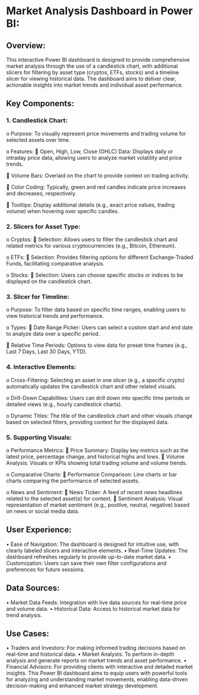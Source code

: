 # Market Analysis Dashboard in Power BI:

## Overview: 
This interactive Power BI dashboard is designed to provide comprehensive market analysis through the use of a candlestick chart, with additional slicers for filtering by asset type (cryptos, ETFs, stocks) and a timeline slicer for viewing historical data. The dashboard aims to deliver clear, actionable insights into market trends and individual asset performance.

## Key Components:

### 1.	Candlestick Chart:
o	Purpose: To visually represent price movements and trading volume for selected assets over time.

o	Features:
	Open, High, Low, Close (OHLC) Data: Displays daily or intraday price data, allowing users to analyze market volatility and price trends.

	Volume Bars: Overlaid on the chart to provide context on trading activity.

	Color Coding: Typically, green and red candles indicate price increases and decreases, respectively.

	Tooltips: Display additional details (e.g., exact price values, trading volume) when hovering over specific candles.


### 2.	Slicers for Asset Type:
o	Cryptos:
	Selection: Allows users to filter the candlestick chart and related metrics for various cryptocurrencies (e.g., Bitcoin, Ethereum).

o	ETFs:
	Selection: Provides filtering options for different Exchange-Traded Funds, facilitating comparative analysis.

o	Stocks:
	Selection: Users can choose specific stocks or indices to be displayed on the candlestick chart.


### 3.	Slicer for Timeline:
o	Purpose: To filter data based on specific time ranges, enabling users to view historical trends and performance.

o	Types:
	Date Range Picker: Users can select a custom start and end date to analyze data over a specific period.

	Relative Time Periods: Options to view data for preset time frames (e.g., Last 7 Days, Last 30 Days, YTD).


### 4.	Interactive Elements:
o	Cross-Filtering: Selecting an asset in one slicer (e.g., a specific crypto) automatically updates the candlestick chart and other related visuals.

o	Drill-Down Capabilities: Users can drill down into specific time periods or detailed views (e.g., hourly candlestick charts).

o	Dynamic Titles: The title of the candlestick chart and other visuals change based on selected filters, providing context for the displayed data.


### 5.	Supporting Visuals:
o	Performance Metrics:
	Price Summary: Display key metrics such as the latest price, percentage change, and historical highs and lows.
	Volume Analysis: Visuals or KPIs showing total trading volume and volume trends.

o	Comparative Charts:
	Performance Comparison: Line charts or bar charts comparing the performance of selected assets.

o	News and Sentiment:
	News Ticker: A feed of recent news headlines related to the selected asset(s) for context.
	Sentiment Analysis: Visual representation of market sentiment (e.g., positive, neutral, negative) based on news or social media data.


## User Experience:
•	Ease of Navigation: The dashboard is designed for intuitive use, with clearly labeled slicers and interactive elements.
•	Real-Time Updates: The dashboard refreshes regularly to provide up-to-date market data.
•	Customization: Users can save their own filter configurations and preferences for future sessions.


## Data Sources:
•	Market Data Feeds: Integration with live data sources for real-time price and volume data.
•	Historical Data: Access to historical market data for trend analysis.


## Use Cases:
•	Traders and Investors: For making informed trading decisions based on real-time and historical data.
•	Market Analysts: To perform in-depth analysis and generate reports on market trends and asset performance.
•	Financial Advisors: For providing clients with interactive and detailed market insights.
This Power BI dashboard aims to equip users with powerful tools for analyzing and understanding market movements, enabling data-driven decision-making and enhanced market strategy development.
